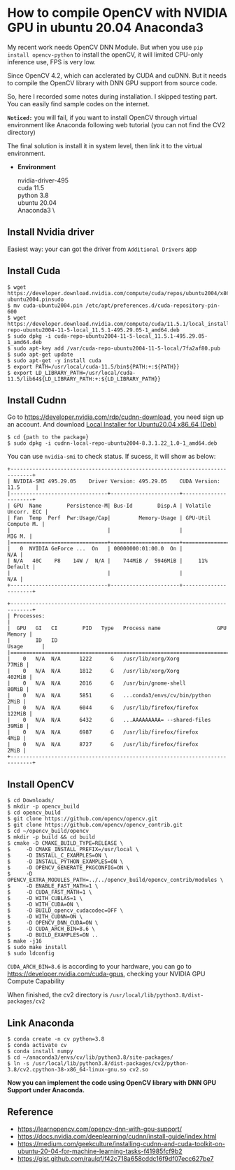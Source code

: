 # How to compile OpenCV with NVIDIA GPU in ubuntu 20.04 Anaconda3

My recent work needs OpenCV DNN Module. But when you use `pip install opencv-python` to install the openCV, it will limited CPU-only inference use, FPS is very low. 

Since OpenCV 4.2, which can acclerated by CUDA and cuDNN. But it needs to compile the OpenCV library with DNN GPU support from source code. 

So, here I recorded some notes during installation. I skipped testing part. You can easily find sample codes on the internet.

**`Noticed:`** you will fail, if you want to install OpenCV through virtual environment like Anaconda following web tutorial (you can not find the CV2 directory)

The final solution is install it in system level, then link it to the virtual environment.

- **Environment**

  nvidia-driver-495 \
  cuda 11.5 \
  python 3.8 \
  ubuntu 20.04 \
  Anaconda3 \

## Install Nvidia driver

  Easiest way: your can got the driver from `Additional Drivers` app

## Install Cuda
  ```
  $ wget https://developer.download.nvidia.com/compute/cuda/repos/ubuntu2004/x86_64/cuda-ubuntu2004.pinsudo 
  $ mv cuda-ubuntu2004.pin /etc/apt/preferences.d/cuda-repository-pin-600
  $ wget https://developer.download.nvidia.com/compute/cuda/11.5.1/local_installers/cuda-repo-ubuntu2004-11-5-local_11.5.1-495.29.05-1_amd64.deb
  $ sudo dpkg -i cuda-repo-ubuntu2004-11-5-local_11.5.1-495.29.05-1_amd64.deb
  $ sudo apt-key add /var/cuda-repo-ubuntu2004-11-5-local/7fa2af80.pub
  $ sudo apt-get update
  $ sudo apt-get -y install cuda
  $ export PATH=/usr/local/cuda-11.5/bin${PATH:+:${PATH}}
  $ export LD_LIBRARY_PATH=/usr/local/cuda-11.5/lib64${LD_LIBRARY_PATH:+:${LD_LIBRARY_PATH}}
  ```

## Install Cudnn
  Go to https://developer.nvidia.com/rdp/cudnn-download, you need sign up an account. And download [Local Installer for Ubuntu20.04 x86_64 (Deb)](https://developer.nvidia.com/compute/cudnn/secure/8.3.1/local_installers/11.5/cudnn-local-repo-ubuntu2004-8.3.1.22_1.0-1_amd64.deb)
  
  ```
  $ cd {path to the package}
  $ sudo dpkg -i cudnn-local-repo-ubuntu2004-8.3.1.22_1.0-1_amd64.deb
  ```
  You can use `nvidia-smi` to check status. If sucess, it will show as below:

  ```
+-----------------------------------------------------------------------------+
| NVIDIA-SMI 495.29.05    Driver Version: 495.29.05    CUDA Version: 11.5     |
|-------------------------------+----------------------+----------------------+
| GPU  Name        Persistence-M| Bus-Id        Disp.A | Volatile Uncorr. ECC |
| Fan  Temp  Perf  Pwr:Usage/Cap|         Memory-Usage | GPU-Util  Compute M. |
|                               |                      |               MIG M. |
|===============================+======================+======================|
|   0  NVIDIA GeForce ...  On   | 00000000:01:00.0  On |                  N/A |
| N/A   40C    P8    14W /  N/A |    744MiB /  5946MiB |     11%      Default |
|                               |                      |                  N/A |
+-------------------------------+----------------------+----------------------+
                                                                               
+-----------------------------------------------------------------------------+
| Processes:                                                                  |
|  GPU   GI   CI        PID   Type   Process name                  GPU Memory |
|        ID   ID                                                   Usage      |
|=============================================================================|
|    0   N/A  N/A      1222      G   /usr/lib/xorg/Xorg                 77MiB |
|    0   N/A  N/A      1812      G   /usr/lib/xorg/Xorg                402MiB |
|    0   N/A  N/A      2016      G   /usr/bin/gnome-shell               80MiB |
|    0   N/A  N/A      5851      G   ...conda3/envs/cv/bin/python        2MiB |
|    0   N/A  N/A      6044      G   /usr/lib/firefox/firefox          122MiB |
|    0   N/A  N/A      6432      G   ...AAAAAAAAA= --shared-files       39MiB |
|    0   N/A  N/A      6987      G   /usr/lib/firefox/firefox            4MiB |
|    0   N/A  N/A      8727      G   /usr/lib/firefox/firefox            2MiB |
+-----------------------------------------------------------------------------+

  ```

## Install OpenCV
```
$ cd Downloads/
$ mkdir -p opencv_build
$ cd opencv_build
$ git clone https://github.com/opencv/opencv.git
$ git clone https://github.com/opencv/opencv_contrib.git
$ cd ~/opencv_build/opencv
$ mkdir -p build && cd build
$ cmake -D CMAKE_BUILD_TYPE=RELEASE \
$     -D CMAKE_INSTALL_PREFIX=/usr/local \
$     -D INSTALL_C_EXAMPLES=ON \
$     -D INSTALL_PYTHON_EXAMPLES=ON \
$     -D OPENCV_GENERATE_PKGCONFIG=ON \
$     -D OPENCV_EXTRA_MODULES_PATH=../../opencv_build/opencv_contrib/modules \
$     -D ENABLE_FAST_MATH=1 \
$     -D CUDA_FAST_MATH=1 \
$     -D WITH_CUBLAS=1 \
$     -D WITH_CUDA=ON \
$     -D BUILD_opencv_cudacodec=OFF \
$     -D WITH_CUDNN=ON \
$     -D OPENCV_DNN_CUDA=ON \
$     -D CUDA_ARCH_BIN=8.6 \ 
$     -D BUILD_EXAMPLES=ON ..
$ make -j16
$ sudo make install
$ sudo ldconfig
```
`CUDA_ARCH_BIN=8.6` is according to your hardware, you can go to https://developer.nvidia.com/cuda-gpus, checking your NVIDIA GPU Compute Capability

When finished, the cv2 directory is `/usr/local/lib/python3.8/dist-packages/cv2`

## Link Anaconda
```
$ conda create -n cv python=3.8
$ conda activate cv
$ conda install numpy
$ cd ~/anaconda3/envs/cv/lib/python3.8/site-packages/
$ ln -s /usr/local/lib/python3.8/dist-packages/cv2/python-3.8/cv2.cpython-38-x86_64-linux-gnu.so cv2.so
```
**Now you can implement the code using OpenCV library with DNN GPU Support under Anaconda.** 

## Reference
  - https://learnopencv.com/opencv-dnn-with-gpu-support/
  - https://docs.nvidia.com/deeplearning/cudnn/install-guide/index.html
  - https://medium.com/geekculture/installing-cudnn-and-cuda-toolkit-on-ubuntu-20-04-for-machine-learning-tasks-f41985fcf9b2
  - https://gist.github.com/raulqf/f42c718a658cddc16f9df07ecc627be7